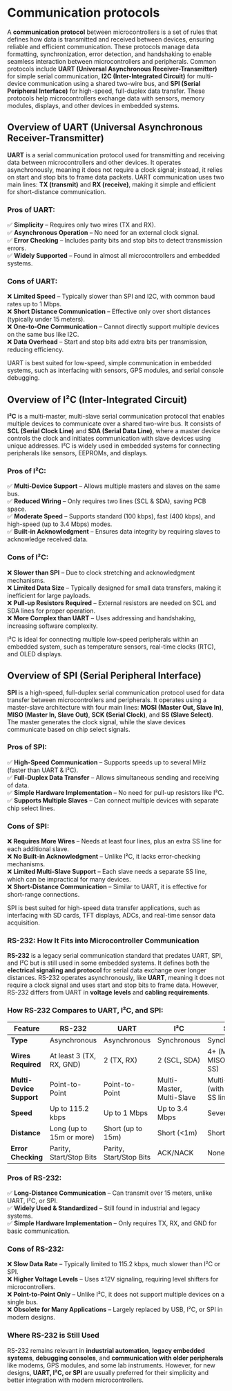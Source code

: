 # Communication protocols

A **communication protocol** between microcontrollers is a set of rules that defines how data is transmitted and received between devices, ensuring reliable and efficient communication. These protocols manage data formatting, synchronization, error detection, and handshaking to enable seamless interaction between microcontrollers and peripherals. Common protocols include **UART (Universal Asynchronous Receiver-Transmitter)** for simple serial communication, **I2C (Inter-Integrated Circuit)** for multi-device communication using a shared two-wire bus, and **SPI (Serial Peripheral Interface)** for high-speed, full-duplex data transfer. These protocols help microcontrollers exchange data with sensors, memory modules, displays, and other devices in embedded systems.

## Overview of UART (Universal Asynchronous Receiver-Transmitter)

**UART** is a serial communication protocol used for transmitting and receiving data between microcontrollers and other devices. It operates asynchronously, meaning it does not require a clock signal; instead, it relies on start and stop bits to frame data packets. UART communication uses two main lines: **TX (transmit)** and **RX (receive)**, making it simple and efficient for short-distance communication.

### Pros of UART:

✅ **Simplicity** – Requires only two wires (TX and RX).  
✅ **Asynchronous Operation** – No need for an external clock signal.  
✅ **Error Checking** – Includes parity bits and stop bits to detect transmission errors.  
✅ **Widely Supported** – Found in almost all microcontrollers and embedded systems.

### Cons of UART:

❌ **Limited Speed** – Typically slower than SPI and I2C, with common baud rates up to 1 Mbps.  
❌ **Short Distance Communication** – Effective only over short distances (typically under 15 meters).  
❌ **One-to-One Communication** – Cannot directly support multiple devices on the same bus like I2C.  
❌ **Data Overhead** – Start and stop bits add extra bits per transmission, reducing efficiency.

UART is best suited for low-speed, simple communication in embedded systems, such as interfacing with sensors, GPS modules, and serial console debugging.

## Overview of I²C (Inter-Integrated Circuit)

**I²C** is a multi-master, multi-slave serial communication protocol that enables multiple devices to communicate over a shared two-wire bus. It consists of **SCL (Serial Clock Line)** and **SDA (Serial Data Line)**, where a master device controls the clock and initiates communication with slave devices using unique addresses. I²C is widely used in embedded systems for connecting peripherals like sensors, EEPROMs, and displays.

### Pros of I²C:

✅ **Multi-Device Support** – Allows multiple masters and slaves on the same bus.  
✅ **Reduced Wiring** – Only requires two lines (SCL & SDA), saving PCB space.  
✅ **Moderate Speed** – Supports standard (100 kbps), fast (400 kbps), and high-speed (up to 3.4 Mbps) modes.  
✅ **Built-in Acknowledgment** – Ensures data integrity by requiring slaves to acknowledge received data.

### Cons of I²C:

❌ **Slower than SPI** – Due to clock stretching and acknowledgment mechanisms.  
❌ **Limited Data Size** – Typically designed for small data transfers, making it inefficient for large payloads.  
❌ **Pull-up Resistors Required** – External resistors are needed on SCL and SDA lines for proper operation.  
❌ **More Complex than UART** – Uses addressing and handshaking, increasing software complexity.

I²C is ideal for connecting multiple low-speed peripherals within an embedded system, such as temperature sensors, real-time clocks (RTC), and OLED displays.

## Overview of SPI (Serial Peripheral Interface)

**SPI** is a high-speed, full-duplex serial communication protocol used for data transfer between microcontrollers and peripherals. It operates using a master-slave architecture with four main lines: **MOSI (Master Out, Slave In)**, **MISO (Master In, Slave Out)**, **SCK (Serial Clock)**, and **SS (Slave Select)**. The master generates the clock signal, while the slave devices communicate based on chip select signals.

### Pros of SPI:

✅ **High-Speed Communication** – Supports speeds up to several MHz (faster than UART & I²C).  
✅ **Full-Duplex Data Transfer** – Allows simultaneous sending and receiving of data.  
✅ **Simple Hardware Implementation** – No need for pull-up resistors like I²C.  
✅ **Supports Multiple Slaves** – Can connect multiple devices with separate chip select lines.

### Cons of SPI:

❌ **Requires More Wires** – Needs at least four lines, plus an extra SS line for each additional slave.  
❌ **No Built-in Acknowledgment** – Unlike I²C, it lacks error-checking mechanisms.  
❌ **Limited Multi-Slave Support** – Each slave needs a separate SS line, which can be impractical for many devices.  
❌ **Short-Distance Communication** – Similar to UART, it is effective for short-range connections.

SPI is best suited for high-speed data transfer applications, such as interfacing with SD cards, TFT displays, ADCs, and real-time sensor data acquisition.

### RS-232: How It Fits into Microcontroller Communication

**RS-232** is a legacy serial communication standard that predates UART, SPI, and I²C but is still used in some embedded systems. It defines both the **electrical signaling and protocol** for serial data exchange over longer distances. RS-232 operates asynchronously, like **UART**, meaning it does not require a clock signal and uses start and stop bits to frame data. However, RS-232 differs from UART in **voltage levels** and **cabling requirements**.

### **How RS-232 Compares to UART, I²C, and SPI:**

| Feature                  | RS-232                   | UART                    | I²C                       | SPI                               |
| ------------------------ | ------------------------ | ----------------------- | ------------------------- | --------------------------------- |
| **Type**                 | Asynchronous             | Asynchronous            | Synchronous               | Synchronous                       |
| **Wires Required**       | At least 3 (TX, RX, GND) | 2 (TX, RX)              | 2 (SCL, SDA)              | 4+ (MOSI, MISO, SCK, SS)          |
| **Multi-Device Support** | Point-to-Point           | Point-to-Point          | Multi-Master, Multi-Slave | Multi-Slave (with extra SS lines) |
| **Speed**                | Up to 115.2 kbps         | Up to 1 Mbps            | Up to 3.4 Mbps            | Several MHz                       |
| **Distance**             | Long (up to 15m or more) | Short (up to 15m)       | Short (<1m)               | Short (<1m)                       |
| **Error Checking**       | Parity, Start/Stop Bits  | Parity, Start/Stop Bits | ACK/NACK                  | None                              |

### Pros of RS-232:

✅ **Long-Distance Communication** – Can transmit over 15 meters, unlike UART, I²C, or SPI.  
✅ **Widely Used & Standardized** – Still found in industrial and legacy systems.  
✅ **Simple Hardware Implementation** – Only requires TX, RX, and GND for basic communication.

### Cons of RS-232:

❌ **Slow Data Rate** – Typically limited to 115.2 kbps, much slower than I²C or SPI.  
❌ **Higher Voltage Levels** – Uses ±12V signaling, requiring level shifters for microcontrollers.  
❌ **Point-to-Point Only** – Unlike I²C, it does not support multiple devices on a single bus.  
❌ **Obsolete for Many Applications** – Largely replaced by USB, I²C, or SPI in modern designs.

### Where RS-232 is Still Used

RS-232 remains relevant in **industrial automation**, **legacy embedded systems**, **debugging consoles**, and **communication with older peripherals** like modems, GPS modules, and some lab instruments. However, for new designs, **UART, I²C, or SPI** are usually preferred for their simplicity and better integration with modern microcontrollers.
